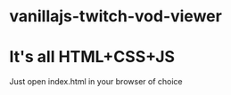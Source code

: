 # vanillajs-twitch-vod-viewer
# It's all HTML+CSS+JS
Just open index.html in your browser of choice
